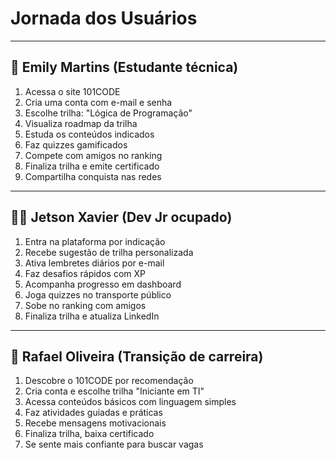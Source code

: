 # Jornada dos Usuários

---

## 👩 Emily Martins (Estudante técnica)

1. Acessa o site 101CODE
2. Cria uma conta com e-mail e senha
3. Escolhe trilha: "Lógica de Programação"
4. Visualiza roadmap da trilha
5. Estuda os conteúdos indicados
6. Faz quizzes gamificados
7. Compete com amigos no ranking
8. Finaliza trilha e emite certificado
9. Compartilha conquista nas redes

---

## 👨‍💻 Jetson Xavier (Dev Jr ocupado)

1. Entra na plataforma por indicação
2. Recebe sugestão de trilha personalizada
3. Ativa lembretes diários por e-mail
4. Faz desafios rápidos com XP
5. Acompanha progresso em dashboard
6. Joga quizzes no transporte público
7. Sobe no ranking com amigos
8. Finaliza trilha e atualiza LinkedIn

---

## 👨 Rafael Oliveira (Transição de carreira)

1. Descobre o 101CODE por recomendação
2. Cria conta e escolhe trilha "Iniciante em TI"
3. Acessa conteúdos básicos com linguagem simples
4. Faz atividades guiadas e práticas
5. Recebe mensagens motivacionais
6. Finaliza trilha, baixa certificado
7. Se sente mais confiante para buscar vagas

